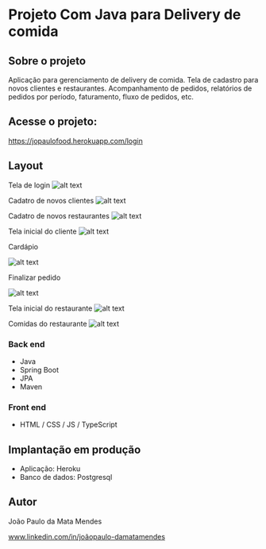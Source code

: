 # Projeto Com Java para Delivery de comida

## Sobre o projeto

Aplicação para gerenciamento de delivery de comida. Tela de cadastro para novos clientes e restaurantes. Acompanhamento de pedidos, relatórios de pedidos por período, faturamento, fluxo de pedidos, etc.

## Acesse o projeto:

https://jopaulofood.herokuapp.com/login

## Layout

Tela de login
![alt text](https://i.imgur.com/4dwspqb.png)

Cadatro de novos clientes
![alt text](https://i.imgur.com/qvG5hNS.png)

Cadatro de novos restaurantes
![alt text](https://i.imgur.com/CXix2yc.png)

Tela inicial do cliente
![alt text](https://i.imgur.com/uGtDl5H.png)

Cardápio

![alt text](https://i.imgur.com/ipPh5Yo.png)

Finalizar pedido

![alt text](https://i.imgur.com/9lWTjsW.png)

Tela inicial do restaurante
![alt text](https://i.imgur.com/l9NjNhX.png)

Comidas do restaurante
![alt text](https://i.imgur.com/1KW74uF.png)

### Back end
- Java
- Spring Boot
- JPA
- Maven

### Front end
- HTML / CSS / JS / TypeScript

## Implantação em produção
- Aplicação: Heroku
- Banco de dados: Postgresql  

## Autor
João Paulo da Mata Mendes

www.linkedin.com/in/joãopaulo-damatamendes

